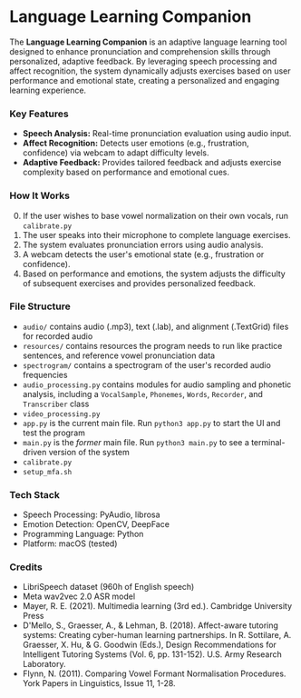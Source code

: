 # Language Learning Companion
The **Language Learning Companion** is an adaptive language learning tool designed to enhance pronunciation and comprehension skills through personalized, adaptive feedback. By leveraging speech processing and affect recognition, the system dynamically adjusts exercises based on user performance and emotional state, creating a personalized and engaging learning experience.

### Key Features
- **Speech Analysis:** Real-time pronunciation evaluation using audio input.
- **Affect Recognition:** Detects user emotions (e.g., frustration, confidence) via webcam to adapt difficulty levels.
- **Adaptive Feedback:** Provides tailored feedback and adjusts exercise complexity based on performance and emotional cues.

### How It Works
0. If the user wishes to base vowel normalization on their own vocals, run ```calibrate.py```
1. The user speaks into their microphone to complete language exercises.
2. The system evaluates pronunciation errors using audio analysis.
3. A webcam detects the user's emotional state (e.g., frustration or confidence).
4. Based on performance and emotions, the system adjusts the difficulty of subsequent exercises and provides personalized feedback.

### File Structure
- `audio/` contains audio (.mp3), text (.lab), and alignment (.TextGrid) files for recorded audio
- `resources/` contains resources the program needs to run like practice sentences, and reference vowel pronunciation data
- `spectrogram/` contains a spectrogram of the user's recorded audio frequencies
- `audio_processing.py` contains modules for audio sampling and phonetic analysis, including a `VocalSample`, `Phonemes`, `Words`, `Recorder`, and `Transcriber` class
- `video_processing.py`
- `app.py` is the current main file. Run `python3 app.py` to start the UI and test the program
- `main.py` is the *former* main file. Run `python3 main.py` to see a terminal-driven version of the system
- `calibrate.py` 
- `setup_mfa.sh`

### Tech Stack
- Speech Processing: PyAudio, librosa
- Emotion Detection: OpenCV, DeepFace
- Programming Language: Python
- Platform: macOS (tested)

### Credits
- LibriSpeech dataset (960h of English speech)
- Meta wav2vec 2.0 ASR model
- Mayer, R. E. (2021). Multimedia learning (3rd ed.). Cambridge University Press
- D'Mello, S., Graesser, A., & Lehman, B. (2018). Affect-aware tutoring systems: Creating cyber-human learning partnerships. In R. Sottilare, A. Graesser, X. Hu, & G. Goodwin (Eds.), Design Recommendations for Intelligent Tutoring Systems (Vol. 6, pp. 131-152). U.S. Army Research Laboratory.
- Flynn, N. (2011). Comparing Vowel Formant Normalisation Procedures. York Papers in Linguistics, Issue 11, 1-28.